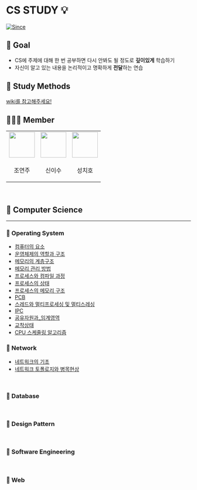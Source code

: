 # CS STUDY 💡

[![Since](https://img.shields.io/badge/since-2023.04.24-D1B6E1.svg?&edge_flat=false)](https://github.com/zzang-sogumm/cs-study)

## 🔭 Goal

- CS에 주제에 대해 한 번 공부하면 다시 안봐도 될 정도로 **깊이있게** 학습하기
- 자신이 알고 있는 내용을 논리적이고 명확하게 **전달**하는 연습

## 🍪 Study Methods

[wiki를 참고해주세요!](https://github.com/zzang-sogumm/cs-study/wiki)

## 🧑🏻‍💻 Member

<table>
<tbody>
    <tr>
        <td>
            <a href="https://github.com/yeonju0110">
                <img src="https://github.com/yeonju0110.png" width="70px" />
            </a>
        </td>
        <td>
            <a href="https://github.com/isu-nice">
                <img src="https://github.com/isu-nice.png" width="70px" />
            </a>
        </td>
        <td>
            <a href="https://github.com/chiho98">
                <img src="https://github.com/chiho98.png" width="70px" />
            </a>
        </td>
    </tr>
    <tr>
        <td><p align="center">조연주</p></td>
        <td><p align="center">신이수</p></td>
        <td><p align="center">성치호</p></td>
    </tr>
</tbody>
</table>

<br />

## 📑 Computer Science

---

### 📌 Operating System

- [컴퓨터의 요소](OS%2F%EC%BB%B4%ED%93%A8%ED%84%B0%EC%9D%98_%EC%9A%94%EC%86%8C.md)
- [운영체제의 역할과 구조](OS%2F%EC%9A%B4%EC%98%81%EC%B2%B4%EC%A0%9C%EC%9D%98_%EC%97%AD%ED%95%A0%EA%B3%BC_%EA%B5%AC%EC%A1%B0.md)
- [메모리의 계층구조](OS%2F%EB%A9%94%EB%AA%A8%EB%A6%AC%EC%9D%98_%EA%B3%84%EC%B8%B5%EA%B5%AC%EC%A1%B0.md)
- [메모리 관리 방법](OS%2F%EB%A9%94%EB%AA%A8%EB%A6%AC_%EA%B4%80%EB%A6%AC_%EB%B0%A9%EB%B2%95.md)
- [프로세스와 컴파일 과정](/OS/%ED%94%84%EB%A1%9C%EC%84%B8%EC%8A%A4%EC%99%80%20%EC%BB%B4%ED%8C%8C%EC%9D%BC%20%EA%B3%BC%EC%A0%95.md)
- [프로세스의 상태](/OS/%ED%94%84%EB%A1%9C%EC%84%B8%EC%8A%A4%EC%9D%98%20%EC%83%81%ED%83%9C.md)
- [프로세스의 메모리 구조](/OS/%ED%94%84%EB%A1%9C%EC%84%B8%EC%8A%A4%EC%9D%98%20%EB%A9%94%EB%AA%A8%EB%A6%AC%20%EA%B5%AC%EC%A1%B0.md)
- [PCB](/OS/PCB.md)
- [스레드와 멀티프로세싱 및 멀티스레싱](/OS/%EC%8A%A4%EB%A0%88%EB%93%9C%EC%99%80%20%EB%A9%80%ED%8B%B0%ED%94%84%EB%A1%9C%EC%84%B8%EC%8B%B1%20%EB%B0%8F%20%EB%A9%80%ED%8B%B0%EC%8A%A4%EB%A0%88%EC%8B%B1.md)
- [IPC](/OS/IPC.md)
- [공유자원과\_임계영역](/OS/%EA%B3%B5%EC%9C%A0%EC%9E%90%EC%9B%90%EA%B3%BC_%EC%9E%84%EA%B3%84%EC%98%81%EC%97%AD.md)
- [교착상태](/OS/%EA%B5%90%EC%B0%A9%EC%83%81%ED%83%9C.md)
- [CPU 스케줄링 알고리즘](OS%2FCPU%EC%8A%A4%EC%BC%80%EC%A4%84%EB%A7%81_%EC%95%8C%EA%B3%A0%EB%A6%AC%EC%A6%98.md)

### 📌 Network
- [네트워크의 기초](Network%2F%EB%84%A4%ED%8A%B8%EC%9B%8C%ED%81%AC%EC%9D%98_%EA%B8%B0%EC%B4%88.md)
- [네트워크 토폴로지와 병목현상](Network%2F%EB%84%A4%ED%8A%B8%EC%9B%8C%ED%81%AC_%ED%86%A0%ED%8F%B4%EB%A1%9C%EC%A7%80%EC%99%80_%EB%B3%91%EB%AA%A9%ED%98%84%EC%83%81.md)

<br />

### 📌 Database

<br />

### 📌 Design Pattern

<br />

### 📌 Software Engineering

<br />

### 📌 Web

